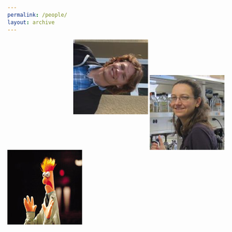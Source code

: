 ```yaml
---
permalink: /people/
layout: archive
---
```

<html>

  <style>
      .left_indent { margin-left: 150px; }
      .right_indent { margin-right: 150px; }
      .left_indent_people { margin-left: 35px; }
      .right_indent_people { margin-right: 35px; float: right; }
  </style>
  
  <p>
    <img src="/images/CooperHeadshot.jpeg" class="left_indent">
    <img src="/images/turner.jpeg.jpg" align="center">
    <img src="/images/beakerhands.jpg" class="right_indent">
  </p>
    
</html>
